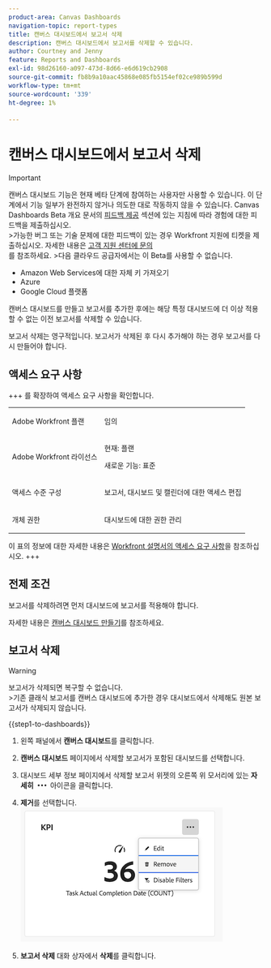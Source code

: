 ```yaml
---
product-area: Canvas Dashboards
navigation-topic: report-types
title: 캔버스 대시보드에서 보고서 삭제
description: 캔버스 대시보드에서 보고서를 삭제할 수 있습니다.
author: Courtney and Jenny
feature: Reports and Dashboards
exl-id: 98d26160-a097-473d-8d66-e6d619cb2908
source-git-commit: fb8b9a10aac45868e085fb5154ef02ce989b599d
workflow-type: tm+mt
source-wordcount: '339'
ht-degree: 1%

---
```


# 캔버스 대시보드에서 보고서 삭제

>[!IMPORTANT]
>
>캔버스 대시보드 기능은 현재 베타 단계에 참여하는 사용자만 사용할 수 있습니다. 이 단계에서 기능 일부가 완전하지 않거나 의도한 대로 작동하지 않을 수 있습니다. Canvas Dashboards Beta 개요 문서의 [피드백 제공](/help/quicksilver/product-announcements/betas/canvas-dashboards-beta/canvas-dashboards-beta-information.md#provide-feedback) 섹션에 있는 지침에 따라 경험에 대한 피드백을 제출하십시오.<br>
>&#x200B;>가능한 버그 또는 기술 문제에 대한 피드백이 있는 경우 Workfront 지원에 티켓을 제출하십시오. 자세한 내용은 [고객 지원 센터에 문의](/help/quicksilver/workfront-basics/tips-tricks-and-troubleshooting/contact-customer-support.md)<br>를 참조하세요.
>&#x200B;>다음 클라우드 공급자에서는 이 Beta를 사용할 수 없습니다.
>
>* Amazon Web Services에 대한 자체 키 가져오기
>* Azure
>* Google Cloud 플랫폼

캔버스 대시보드를 만들고 보고서를 추가한 후에는 해당 특정 대시보드에 더 이상 적용할 수 없는 이전 보고서를 삭제할 수 있습니다.

보고서 삭제는 영구적입니다. 보고서가 삭제된 후 다시 추가해야 하는 경우 보고서를 다시 만들어야 합니다.

## 액세스 요구 사항

+++ 를 확장하여 액세스 요구 사항을 확인합니다. 

<table style="table-layout:auto"> 
<col> 
</col> 
<col> 
</col> 
<tbody> 
<tr> 
   <td role="rowheader"><p>Adobe Workfront 플랜</p></td> 
   <td> 
<p>임의 </p> 
   </td> 
<tr> 
 <tr> 
   <td role="rowheader"><p>Adobe Workfront 라이선스</p></td> 
   <td> 
<p>현재: 플랜 </p> 
<p>새로운 기능: 표준</p> 
   </td> 
   </tr> 
  </tr> 
  <tr> 
   <td role="rowheader"><p>액세스 수준 구성</p></td> 
   <td><p>보고서, 대시보드 및 캘린더에 대한 액세스 편집</p>
  </td> 
  </tr>  
      <tr> 
   <td role="rowheader"><p>개체 권한</p></td> 
   <td><p>대시보드에 대한 권한 관리</p>
  </td> 
  </tr>
</tbody> 
</table>

이 표의 정보에 대한 자세한 내용은 [Workfront 설명서의 액세스 요구 사항](/help/quicksilver/administration-and-setup/add-users/access-levels-and-object-permissions/access-level-requirements-in-documentation.md)을 참조하십시오.
+++

## 전제 조건

보고서를 삭제하려면 먼저 대시보드에 보고서를 적용해야 합니다.

자세한 내용은 [캔버스 대시보드 만들기](/help/quicksilver/reports-and-dashboards/canvas-dashboards/create-dashboards/create-dashboards.md)를 참조하세요.

## 보고서 삭제

>[!WARNING]
>
>보고서가 삭제되면 복구할 수 없습니다. <br>
>&#x200B;>기존 클래식 보고서를 캔버스 대시보드에 추가한 경우 대시보드에서 삭제해도 원본 보고서가 삭제되지 않습니다.

{{step1-to-dashboards}}

1. 왼쪽 패널에서 **캔버스 대시보드**&#x200B;를 클릭합니다.

1. **캔버스 대시보드** 페이지에서 삭제할 보고서가 포함된 대시보드를 선택합니다.

1. 대시보드 세부 정보 페이지에서 삭제할 보고서 위젯의 오른쪽 위 모서리에 있는 **자세히** ![자세히 아이콘](assets/more-icon.png) 아이콘을 클릭합니다.

1. **제거**&#x200B;를 선택합니다.
   ![보고서 제거](assets/delete-a-report.png)

1. **보고서 삭제** 대화 상자에서 **삭제**&#x200B;를 클릭합니다.
